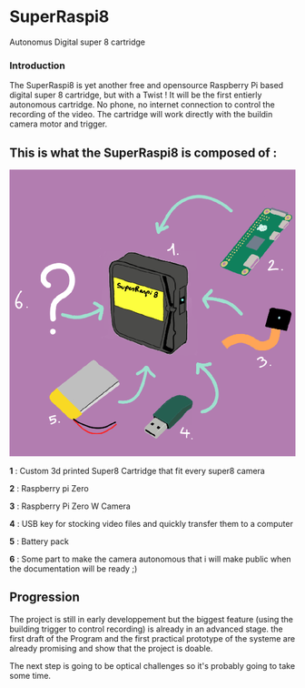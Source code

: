 # SuperRaspi8
Autonomus Digital super 8 cartridge 

### Introduction
The SuperRaspi8 is yet another free and opensource Raspberry Pi based digital super 8 cartridge, but with a Twist !
It will be the first entierly autonomous cartridge. No phone, no internet connection to control the recording of the video.
The cartridge will work directly with the buildin camera motor and trigger.

## This is what the SuperRaspi8 is composed of :

![alt text](https://github.com/quentintamar/SuperRaspi8/blob/main/whatsinside.png?raw=true)

 **1** : Custom 3d printed Super8 Cartridge that fit every super8 camera
 
 **2** : Raspberry pi Zero
 
 **3** : Raspberry Pi Zero W Camera
 
 **4** : USB key for stocking video files and quickly transfer them to a computer
 
 **5** : Battery pack
 
 **6** : Some part to make the camera autonomous that i will make public when the documentation will be ready ;)
 
## Progression
The project is still in early developpement but the biggest feature (using the building trigger to control recording) is already in an advanced stage. 
the first draft of the Program and the first practical prototype of the systeme are already promising and show that the project is doable. 

The next step is going to be optical challenges so it's probably going to take some time.



